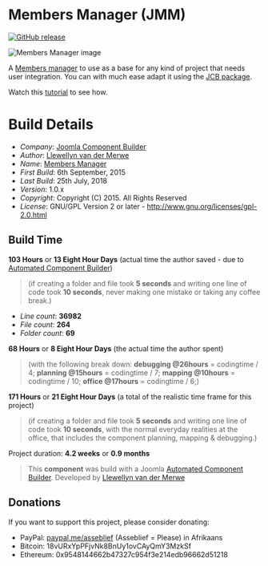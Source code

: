 # Members Manager (JMM)
[![GitHub release](https://img.shields.io/github/release/vdm-io/Joomla-Members-Manager.svg)](https://github.com/vdm-io/Joomla-Members-Manager/releases)

 ![Members Manager image](https://raw.githubusercontent.com/vdm-io/Joomla-Members-Manager/master/admin/assets/images/vdm-component.jpg "The Members Manager")

A [Members manager](https://github.com/vdm-io/Joomla-Members-Manager) to use as a base for any kind of project that needs user integration. You can with much ease adapt it using the [JCB package](https://github.com/vdm-io/JCB-Community-Packages/raw/master/JCB_membersManager.zip).

Watch this [tutorial](https://youtu.be/lkE0ZiSWufg) to see how.

# Build Details

+ *Company*: [Joomla Component Builder](https://www.joomlacomponentbuilder.com/)
+ *Author*: [Llewellyn van der Merwe](mailto:llewellyn@joomlacomponentbuilder.com)
+ *Name*: [Members Manager](https://www.joomlacomponentbuilder.com/)
+ *First Build*: 6th September, 2015
+ *Last Build*: 25th July, 2018
+ *Version*: 1.0.x
+ *Copyright*: Copyright (C) 2015. All Rights Reserved
+ *License*: GNU/GPL Version 2 or later - http://www.gnu.org/licenses/gpl-2.0.html

## Build Time

**103 Hours** or **13 Eight Hour Days** (actual time the author saved -
due to [Automated Component Builder](http://joomlacomponentbuilder.com))

> (if creating a folder and file took **5 seconds** and writing one line of code took **10 seconds**,
> never making one mistake or taking any coffee break.)

+ *Line count*: **36982**
+ *File count*: **264**
+ *Folder count*: **69**

**68 Hours** or **8 Eight Hour Days** (the actual time the author spent)

> (with the following break down:
> **debugging @26hours** = codingtime / 4;
> **planning @15hours** = codingtime / 7;
> **mapping @10hours** = codingtime / 10;
> **office @17hours** = codingtime / 6;)

**171 Hours** or **21 Eight Hour Days**
(a total of the realistic time frame for this project)

> (if creating a folder and file took **5 seconds** and writing one line of code took **10 seconds**,
> with the normal everyday realities at the office, that includes the component planning, mapping & debugging.)

Project duration: **4.2 weeks** or **0.9 months**

> This **component** was build with a Joomla [Automated Component Builder](http://joomlacomponentbuilder.com).
> Developed by [Llewellyn van der Merwe](mailto:llewellyn@joomlacomponentbuilder.com)

## Donations

If you want to support this project, please consider donating:
* PayPal: [paypal.me/asseblief](https://www.paypal.me/asseblief) (Asseblief = Please) in Afrikaans
* Bitcoin: 18vURxYpPFjvNk8BnUy1ovCAyQmY3MzkSf
* Ethereum: 0x9548144662b47327c954f3e214edb96662d51218 